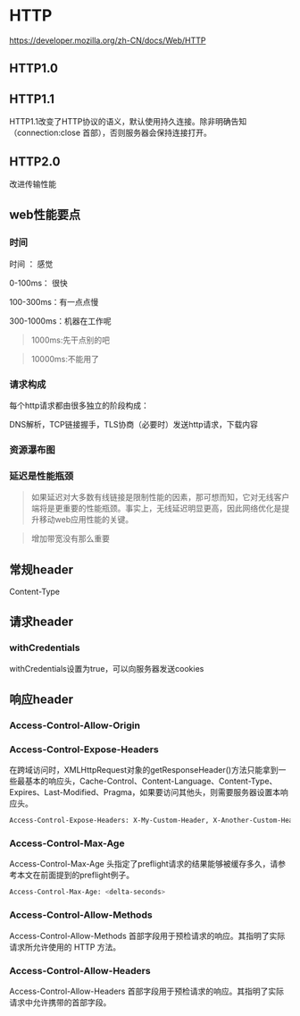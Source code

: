 # HTTP

https://developer.mozilla.org/zh-CN/docs/Web/HTTP

## HTTP1.0




## HTTP1.1

HTTP1.1改变了HTTP协议的语义，默认使用持久连接。除非明确告知（connection:close 首部），否则服务器会保持连接打开。


## HTTP2.0

改进传输性能

## web性能要点


### 时间

时间 ：     感觉

0-100ms：  很快

100-300ms：有一点点慢

300-1000ms：机器在工作呢

>1000ms:先干点别的吧

>10000ms:不能用了

### 请求构成

每个http请求都由很多独立的阶段构成：

DNS解析，TCP链接握手，TLS协商（必要时）发送http请求，下载内容

### 资源瀑布图

### 延迟是性能瓶颈

> 如果延迟对大多数有线链接是限制性能的因素，那可想而知，它对无线客户端将是更重要的性能瓶颈。事实上，无线延迟明显更高，因此网络优化是提升移动web应用性能的关键。

> 增加带宽没有那么重要






## 常规header

Content-Type


## 请求header

### withCredentials

withCredentials设置为true，可以向服务器发送cookies

## 响应header

### Access-Control-Allow-Origin

### Access-Control-Expose-Headers

在跨域访问时，XMLHttpRequest对象的getResponseHeader()方法只能拿到一些最基本的响应头，Cache-Control、Content-Language、Content-Type、Expires、Last-Modified、Pragma，如果要访问其他头，则需要服务器设置本响应头。

```sh
Access-Control-Expose-Headers: X-My-Custom-Header, X-Another-Custom-Header
```

### Access-Control-Max-Age

Access-Control-Max-Age 头指定了preflight请求的结果能够被缓存多久，请参考本文在前面提到的preflight例子。

```sh
Access-Control-Max-Age: <delta-seconds>
```

### Access-Control-Allow-Methods

Access-Control-Allow-Methods 首部字段用于预检请求的响应。其指明了实际请求所允许使用的 HTTP 方法。

### Access-Control-Allow-Headers

Access-Control-Allow-Headers 首部字段用于预检请求的响应。其指明了实际请求中允许携带的首部字段。



